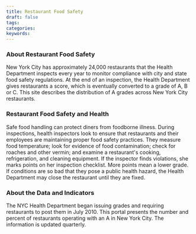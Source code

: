 ```yaml
---
title: Restaurant Food Safety
draft: false
tags: 
categories: 
keywords: 
---
```

<h3>About Restaurant Food Safety</h3>
<p>New York City has approximately 24,000 restaurants that the Health Department inspects every year to monitor compliance with city and state food safety regulations. At the end of an inspection, the Health Department gives restaurants a score, which is eventually converted to a grade of A, B or C. This site describes the distribution of A grades across New York City restaurants.</p>
<h3>Restaurant Food Safety and Health</h3>
<p>Safe food handling can protect diners from foodborne illness. During inspections, health inspectors look to ensure that restaurants and their employees are maintaining proper food safety practices. They measure food temperature; look for evidence of food contamination; check for roaches and other vermin; and examine a restaurant's cooking, refrigeration, and cleaning equipment. If the inspector finds violations, she marks points on her inspection checklist. More points mean a lower grade. If conditions are so bad that they pose a public health hazard, the Health Department may close the restaurant until they are fixed.</p>
<h3>About the Data and Indicators</h3>
<p>The NYC Health Department began issuing grades and requiring restaurants to post them in July 2010. This portal presents the number and percent of restaurants operating with an A in New York City. The information is updated quarterly.</p>
